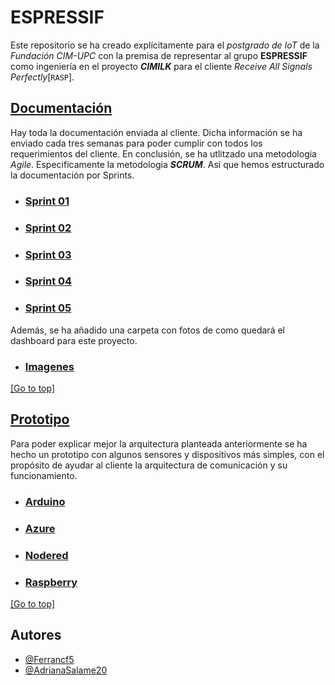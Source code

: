 # ESPRESSIF
Este repositorio se ha creado explícitamente para el _postgrado de IoT_ de la _Fundación CIM-UPC_ con la premisa de representar al grupo **ESPRESSIF** como ingeniería en el proyecto _**CIMILK**_ para el cliente _Receive All Signals Perfectly_[`RASP`].

## [Documentación](/Documentación)
Hay toda la documentación enviada al cliente. Dicha información se ha enviado cada tres semanas para poder cumplir con todos los requerimientos del cliente. 
En conclusión, se ha utlitzado una metodologia _Agile_. Especificamente la metodologia _**SCRUM**_. 
Así que hemos estructurado la documentación por Sprints.

- ### [Sprint 01](/Documentaci%C3%B3n/Sprint%2001%20-%2003042020)

- ### [Sprint 02](/Documentaci%C3%B3n/Sprint%2002%20-%2012042020)

- ### [Sprint 03](/Documentaci%C3%B3n/Sprint%2003%20-%2002062020)

- ### [Sprint 04](/Documentaci%C3%B3n/Sprint%2004%20-%2009062020)

- ### [Sprint 05](/Documentaci%C3%B3n/Sprint%2005%20-%2014072020)


Además, se ha añadido una carpeta con fotos de como quedará el dashboard para este proyecto.
- ### [Imagenes](/Documentaci%C3%B3n/Imágenes)


[[Go to top]](#ESPRESSIF)


## [Prototipo](/Prototipo)
Para poder explicar mejor la arquitectura planteada anteriormente se ha hecho un prototipo con algunos sensores y dispositivos más simples, con el propósito de ayudar al cliente la arquitectura de comunicación y su funcionamiento. 

- ### [Arduino](/Prototipo/Arduino)

- ### [Azure](/Prototipo/Azure)

- ### [Nodered](/Prototipo/Nodered)

- ### [Raspberry](/Prototipo/Raspberry)


[[Go to top]](#ESPRESSIF)

## Autores
- [@Ferrancf5](https://github.com/Ferrancf5)
- [@AdrianaSalame20](https://github.com/AdrianaSalame20)
